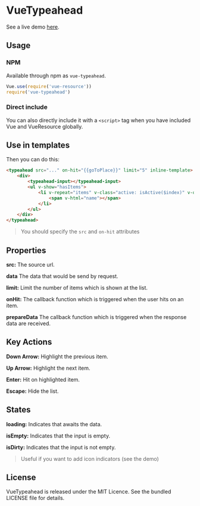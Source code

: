 # VueTypeahead

See a live demo [here](http://pespantelis.github.io/vue-typeahead/).

## Usage

### NPM
Available through npm as `vue-typeahead`.
```js
Vue.use(require('vue-resource'))
require('vue-typeahead')
```

### Direct include
You can also directly include it with a `<script>` tag when you have included Vue and VueResource globally.

## Use in templates
Then you can do this:
```html
<typeahead src="..." on-hit="{{goToPlace}}" limit="5" inline-template>
    <div>
        <typeahead-input></typeahead-input>
        <ul v-show="hasItems">
            <li v-repeat="items" v-class="active: isActive($index)" v-on="mousedown: hit, mousemove: setActive($index)">
                <span v-html="name"></span>
            </li>
        </ul>
    </div>
</typeahead>
```
> You should specify the `src` and `on-hit` attributes

## Properties
**src:** The source url.

**data** The data that would be send by request.

**limit:** Limit the number of items which is shown at the list.

**onHit:** The callback function which is triggered when the user hits on an item.

**prepareData** The callback function which is triggered when the response data are received.

## Key Actions
**Down Arrow:** Highlight the previous item.

**Up Arrow:** Highlight the next item.

**Enter:** Hit on highlighted item.

**Escape:** Hide the list.

## States
**loading:** Indicates that awaits the data.

**isEmpty:** Indicates that the input is empty.

**isDirty:** Indicates that the input is not empty.
> Useful if you want to add icon indicators (see the demo)

## License
VueTypeahead is released under the MIT Licence. See the bundled LICENSE file for details.
